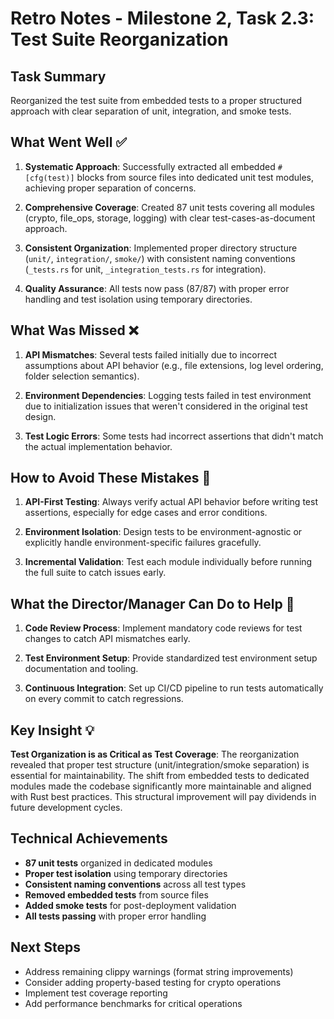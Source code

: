 # Retro Notes - Milestone 2, Task 2.3: Test Suite Reorganization

## Task Summary
Reorganized the test suite from embedded tests to a proper structured approach with clear separation of unit, integration, and smoke tests.

## What Went Well ✅

1. **Systematic Approach**: Successfully extracted all embedded `#[cfg(test)]` blocks from source files into dedicated unit test modules, achieving proper separation of concerns.

2. **Comprehensive Coverage**: Created 87 unit tests covering all modules (crypto, file_ops, storage, logging) with clear test-cases-as-document approach.

3. **Consistent Organization**: Implemented proper directory structure (`unit/`, `integration/`, `smoke/`) with consistent naming conventions (`_tests.rs` for unit, `_integration_tests.rs` for integration).

4. **Quality Assurance**: All tests now pass (87/87) with proper error handling and test isolation using temporary directories.

## What Was Missed ❌

1. **API Mismatches**: Several tests failed initially due to incorrect assumptions about API behavior (e.g., file extensions, log level ordering, folder selection semantics).

2. **Environment Dependencies**: Logging tests failed in test environment due to initialization issues that weren't considered in the original test design.

3. **Test Logic Errors**: Some tests had incorrect assertions that didn't match the actual implementation behavior.

## How to Avoid These Mistakes 🔧

1. **API-First Testing**: Always verify actual API behavior before writing test assertions, especially for edge cases and error conditions.

2. **Environment Isolation**: Design tests to be environment-agnostic or explicitly handle environment-specific failures gracefully.

3. **Incremental Validation**: Test each module individually before running the full suite to catch issues early.

## What the Director/Manager Can Do to Help 🎯

1. **Code Review Process**: Implement mandatory code reviews for test changes to catch API mismatches early.

2. **Test Environment Setup**: Provide standardized test environment setup documentation and tooling.

3. **Continuous Integration**: Set up CI/CD pipeline to run tests automatically on every commit to catch regressions.

## Key Insight 💡

**Test Organization is as Critical as Test Coverage**: The reorganization revealed that proper test structure (unit/integration/smoke separation) is essential for maintainability. The shift from embedded tests to dedicated modules made the codebase significantly more maintainable and aligned with Rust best practices. This structural improvement will pay dividends in future development cycles.

## Technical Achievements
- **87 unit tests** organized in dedicated modules
- **Proper test isolation** using temporary directories
- **Consistent naming conventions** across all test types
- **Removed embedded tests** from source files
- **Added smoke tests** for post-deployment validation
- **All tests passing** with proper error handling

## Next Steps
- Address remaining clippy warnings (format string improvements)
- Consider adding property-based testing for crypto operations
- Implement test coverage reporting
- Add performance benchmarks for critical operations 
